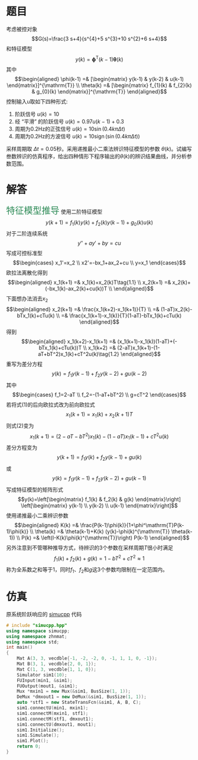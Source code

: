 # 题目
考虑被控对象
$$G(s)=\frac{3 s+4}{s^{4}+5 s^{3}+10 s^{2}+6 s+4}$$
和特征模型
$$y(k)=\boldsymbol{\phi}^{\mathrm{T}}(k-1)\boldsymbol{\theta}(k)$$
其中
$$\begin{aligned}
\phi(k-1) =& [\begin{matrix}
y(k-1) & y(k-2) & u(k-1)
\end{matrix}]^{\mathrm{T}} \\
\theta(k) =& [\begin{matrix}
f_{1}(k) & f_{2}(k) & g_{0}(k)
\end{matrix}]^{\mathrm{T}}
\end{aligned}$$
控制输入u取如下四种形式:
1. 阶跃信号 $u(k)=10$
2. 经 “平滑” 的阶跃信号 $u(k)=0.97u(k-1)+0.3$
3. 周期为$0.2$Hz的正弦信号 $u(k)=10\sin(0.4k\pi\Delta t)$
4. 周期为$0.2$Hz的方波信号 $u(k)=10\operatorname{sign}(\sin(0.4k\pi\Delta t))$

采样周期取 $\Delta t=0.05$秒。采用递推最小二乘法辨识特征模型的参数 $\theta(k)$。试编写叁数辨识的仿真程序，给出四种情形下程序输出的$\theta(k)$的辨识结果曲线，并分析参数范围。

# 解答
<font color=#2E8B57 size=5 face="KaiTi">特征模型推导</font>
使用二阶特征模型
$$y(k+1)=f_1(k)y(k)+f_{2}(k)y(k-1)+g_0(k)u(k)$$
对于二阶连续系统
$$y''+ay'+by=cu$$
写成可控标准型
$$\begin{cases}
x_1'=x_2 \\
x2'=-bx_1+ax_2+cu \\
y=x_1
\end{cases}$$
欧拉法离散化得到
$$\begin{aligned}
x_1(k+1) =& x_1(k)+x_2(k)T\tag{1.1} \\
x_2(k+1) =& x_2(k)+(-bx_1(k)-ax_2(k)+cu(k))T \\
\end{aligned}$$
下面想办法消去$x_2$
$$\begin{aligned}
x_2(k+1) =& \frac{x_1(k+2)-x_1(k+1)}{T} \\
=& (1-aT)x_2(k)-bTx_1(k)+cTu(k) \\
=& \frac{x_1(k+1)-x_1(k)}{T}(1-aT)-bTx_1(k)+cTu(k)
\end{aligned}$$
得到
$$\begin{aligned}
x_1(k+2)-x_1(k+1) =& (x_1(k+1)-x_1(k))(1-aT)+(-bTx_1(k)+cTu(k))T \\
x_1(k+2) =& (2-aT)x_1(k+1)-(1-aT+bT^2)x_1(k)+cT^2u(k)\tag{1.2}
\end{aligned}$$
重写为差分方程
$$y(k)=f_1y(k-1)+f_2y(k-2)+gu(k-2)$$
其中
$$\begin{cases}
f_1=2-aT \\
f_2=-(1-aT+bT^2) \\
g=cT^2
\end{cases}$$
若将式(1)的后向欧拉式改为前向欧拉式
$$x_1(k+1)=x_1(k)+x_2(k+1)T$$
则式(2)变为
$$x_1(k+1)=(2-aT-bT^2)x_1(k)-(1-aT)x_1(k-1)+cT^2u(k)$$
差分方程变为
$$y(k+1)=f_1y(k)+f_2y(k-1)+gu(k)$$
或
$$y(k)=f_1y(k-1)+f_2y(k-2)+gu(k-1)$$
写成特征模型的矩阵形式
$$y(k)=\left[\begin{matrix}
f_1(k) & f_2(k) & g(k)
\end{matrix}\right]
\left[\begin{matrix}
y(k-1) \\ y(k-2) \\ u(k-1)
\end{matrix}\right]$$
使用递推最小二乘辨识参数
$$\begin{aligned}
K(k) =& \frac{P(k-1)\phi(k)}{1+\phi^\mathrm{T}P(k-1)\phi(k)} \\
\theta(k) =& \theta(k-1)+K(k)
 (y(k)-\phi(k)^{\mathrm{T}} \theta(k-1)) \\
P(k) =& \left(I-K(k)\phi(k)^{\mathrm{T}}\right) P(k-1)
\end{aligned}$$
另外注意到不管哪种推导方式，待辨识的3个参数在采样周期$T$很小时满足
$$
f_1(k)+f_2(k)+g(k)=1-bT^2+cT^2\approx 1
$$
称为全系数之和等于$1$，同时$f_1$、$f_2$和$g$这3个参数均限制在一定范围内。

# 仿真
原系统阶跃响应的 [simucpp](https://blog.csdn.net/qq_34288751/category_11453352.html) 代码
```cpp
# include "simucpp.hpp"
using namespace simucpp;
using namespace zhnmat;
using namespace std;
int main()
{
    Mat A(3, 3, vecdble{-1, -2, -2, 0, -1, 1, 1, 0, -1});
    Mat B(3, 1, vecdble{2, 0, 1});
    Mat C(1, 3, vecdble{1, 1, 0});
    Simulator sim1(10);
    FUInput(min1, &sim1);
    FUOutput(mout1, &sim1);
    Mux *mxin1 = new Mux(&sim1, BusSize(1, 1));
    DeMux *dmxout1 = new DeMux(&sim1, BusSize(1, 1));
    auto *stf1 = new StateTransFcn(&sim1, A, B, C);
    sim1.connectU(min1, mxin1);
    sim1.connectM(mxin1, stf1);
    sim1.connectM(stf1, dmxout1);
    sim1.connectU(dmxout1, mout1);
    sim1.Initialize();
    sim1.Simulate();
    sim1.Plot();
    return 0;
}
```

